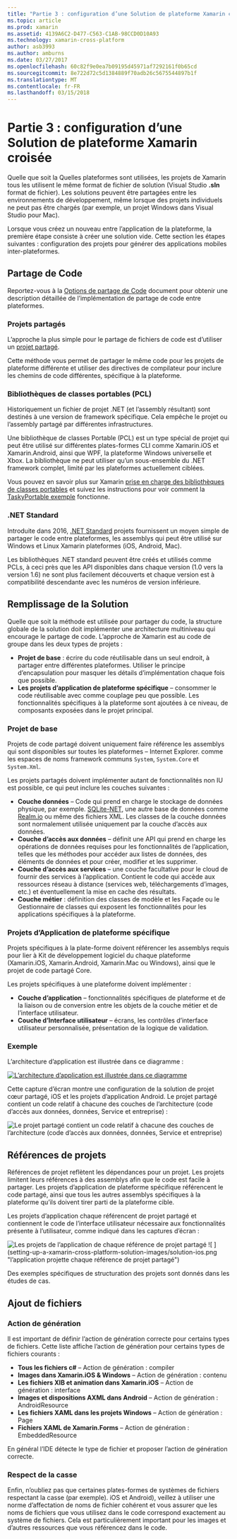 ```yaml
---
title: "Partie 3 : configuration d’une Solution de plateforme Xamarin croisée"
ms.topic: article
ms.prod: xamarin
ms.assetid: 4139A6C2-D477-C563-C1AB-98CCD0D10A93
ms.technology: xamarin-cross-platform
author: asb3993
ms.author: amburns
ms.date: 03/27/2017
ms.openlocfilehash: 60c82f9e0ea7b09195d45971af7292161f0b65cd
ms.sourcegitcommit: 8e722d72c5d1384889f70adb26c5675544897b1f
ms.translationtype: MT
ms.contentlocale: fr-FR
ms.lasthandoff: 03/15/2018
---
```

# <a name="part-3---setting-up-a-xamarin-cross-platform-solution"></a>Partie 3 : configuration d’une Solution de plateforme Xamarin croisée

Quelle que soit la Quelles plateformes sont utilisées, les projets de Xamarin tous les utilisent le même format de fichier de solution (Visual Studio **.sln** format de fichier). Les solutions peuvent être partagées entre les environnements de développement, même lorsque des projets individuels ne peut pas être chargés (par exemple, un projet Windows dans Visual Studio pour Mac).



Lorsque vous créez un nouveau entre l’application de la plateforme, la première étape consiste à créer une solution vide. Cette section les étapes suivantes : configuration des projets pour générer des applications mobiles inter-plateformes.

 <a name="Sharing_Code" />


## <a name="sharing-code"></a>Partage de Code

Reportez-vous à la [Options de partage de Code](~/cross-platform/app-fundamentals/code-sharing.md) document pour obtenir une description détaillée de l’implémentation de partage de code entre plateformes.

 <a name="Shared_Asset_Projects" />


### <a name="shared-projects"></a>Projets partagés

L’approche la plus simple pour le partage de fichiers de code est d’utiliser un [projet partagé](~/cross-platform/app-fundamentals/shared-projects.md).

Cette méthode vous permet de partager le même code pour les projets de plateforme différente et utiliser des directives de compilateur pour inclure les chemins de code différentes, spécifique à la plateforme.

 <a name="Portable_Class_Libraries" />


### <a name="portable-class-libraries-pcl"></a>Bibliothèques de classes portables (PCL)

Historiquement un fichier de projet .NET (et l’assembly résultant) sont destinés à une version de framework spécifique. Cela empêche le projet ou l’assembly partagé par différentes infrastructures.

Une bibliothèque de classes Portable (PCL) est un type spécial de projet qui peut être utilisé sur différentes plates-formes CLI comme Xamarin.iOS et Xamarin.Android, ainsi que WPF, la plateforme Windows universelle et Xbox. La bibliothèque ne peut utiliser qu’un sous-ensemble du .NET framework complet, limité par les plateformes actuellement ciblées.

Vous pouvez en savoir plus sur Xamarin [prise en charge des bibliothèques de classes portables](~/cross-platform/app-fundamentals/pcl.md) et suivez les instructions pour voir comment la [TaskyPortable exemple](https://github.com/xamarin/mobile-samples/tree/master/TaskyPortable) fonctionne.


### <a name="net-standard"></a>.NET Standard

Introduite dans 2016, [.NET Standard](~/cross-platform/app-fundamentals/net-standard.md) projets fournissent un moyen simple de partager le code entre plateformes, les assemblys qui peut être utilisé sur Windows et Linux Xamarin plateformes (iOS, Android, Mac).

Les bibliothèques .NET standard peuvent être créés et utilisés comme PCLs, à ceci près que les API disponibles dans chaque version (1.0 vers la version 1.6) ne sont plus facilement découverts et chaque version est à compatibilité descendante avec les numéros de version inférieure.



 <a name="Populating_the_Solution" />


## <a name="populating-the-solution"></a>Remplissage de la Solution

Quelle que soit la méthode est utilisée pour partager du code, la structure globale de la solution doit implémenter une architecture multiniveau qui encourage le partage de code.
L’approche de Xamarin est au code de groupe dans les deux types de projets :

-   **Projet de base** : écrire du code réutilisable dans un seul endroit, à partager entre différentes plateformes. Utiliser le principe d’encapsulation pour masquer les détails d’implémentation chaque fois que possible.
-   **Les projets d’application de plateforme spécifique** – consommer le code réutilisable avec comme couplage peu que possible. Les fonctionnalités spécifiques à la plateforme sont ajoutées à ce niveau, de composants exposées dans le projet principal.


 <a name="Core_Project" />


### <a name="core-project"></a>Projet de base

Projets de code partagé doivent uniquement faire référence les assemblys qui sont disponibles sur toutes les plateformes – Internet Explorer. comme les espaces de noms framework communs `System`, `System.Core` et `System.Xml`.

Les projets partagés doivent implémenter autant de fonctionnalités non IU est possible, ce qui peut inclure les couches suivantes :

-   **Couche données** – Code qui prend en charge le stockage de données physique, par exemple.  [SQLite-NET](https://github.com/praeclarum/sqlite-net), une autre base de données comme [Realm.io](https://realm.io/products/realm-mobile-database/) ou même des fichiers XML. Les classes de la couche données sont normalement utilisée uniquement par la couche d’accès aux données.
-   **Couche d’accès aux données** – définit une API qui prend en charge les opérations de données requises pour les fonctionnalités de l’application, telles que les méthodes pour accéder aux listes de données, des éléments de données et pour créer, modifier et les supprimer.
-   **Couche d’accès aux services** – une couche facultative pour le cloud de fournir des services à l’application. Contient le code qui accède aux ressources réseau à distance (services web, téléchargements d’images, etc.) et éventuellement la mise en cache des résultats.
-   **Couche métier** : définition des classes de modèle et les Façade ou le Gestionnaire de classes qui exposent les fonctionnalités pour les applications spécifiques à la plateforme.


 <a name="Platform-Specific_Application_Projects" />


### <a name="platform-specific-application-projects"></a>Projets d’Application de plateforme spécifique

Projets spécifiques à la plate-forme doivent référencer les assemblys requis pour lier à Kit de développement logiciel du chaque plateforme (Xamarin.iOS, Xamarin.Android, Xamarin.Mac ou Windows), ainsi que le projet de code partagé Core.

Les projets spécifiques à une plateforme doivent implémenter :

-   **Couche d’application** – fonctionnalités spécifiques de plateforme et de la liaison ou de conversion entre les objets de la couche métier et de l’interface utilisateur.
-   **Couche d’Interface utilisateur** – écrans, les contrôles d’interface utilisateur personnalisée, présentation de la logique de validation.


<a name="Example" />


### <a name="example"></a>Exemple

L’architecture d’application est illustrée dans ce diagramme :

 [ ![](setting-up-a-xamarin-cross-platform-solution-images/conceptualarchitecture.png "L’architecture d’application est illustrée dans ce diagramme")](setting-up-a-xamarin-cross-platform-solution-images/conceptualarchitecture.png#lightbox)

Cette capture d’écran montre une configuration de la solution de projet cœur partagé, iOS et les projets d’application Android. Le projet partagé contient un code relatif à chacune des couches de l’architecture (code d’accès aux données, données, Service et entreprise) :

 ![](setting-up-a-xamarin-cross-platform-solution-images/core-solution-example.png "Le projet partagé contient un code relatif à chacune des couches de l’architecture (code d’accès aux données, données, Service et entreprise)")


 <a name="Project_References" />


## <a name="project-references"></a>Références de projets

Références de projet reflètent les dépendances pour un projet. Les projets limitent leurs références à des assemblys afin que le code est facile à partager.
Les projets d’application de plateforme spécifique référencent le code partagé, ainsi que tous les autres assemblys spécifiques à la plateforme qu’ils doivent tirer parti de la plateforme cible.

Les projets d’application chaque référencent de projet partagé et contiennent le code de l’interface utilisateur nécessaire aux fonctionnalités présente à l’utilisateur, comme indiqué dans les captures d’écran :

![](setting-up-a-xamarin-cross-platform-solution-images/solution-android.png "Les projets de l’application de chaque référence de projet partagé") ![ ] (setting-up-a-xamarin-cross-platform-solution-images/solution-ios.png "l’application projette chaque référence de projet partagé")


Des exemples spécifiques de structuration des projets sont donnés dans les études de cas.

 <a name="Adding_Files" />


## <a name="adding-files"></a>Ajout de fichiers

 <a name="Build_Action" />


### <a name="build-action"></a>Action de génération

Il est important de définir l’action de génération correcte pour certains types de fichiers. Cette liste affiche l’action de génération pour certains types de fichiers courants :

-  **Tous les fichiers c#** – Action de génération : compiler
-   **Images dans Xamarin.iOS & Windows** – Action de génération : contenu
-   **Les fichiers XIB et animation dans Xamarin.iOS** – Action de génération : interface
-   **Images et dispositions AXML dans Android** – Action de génération : AndroidResource
-  **Les fichiers XAML dans les projets Windows** – Action de génération : Page
-  **Fichiers XAML de Xamarin.Forms** – Action de génération : EmbeddedResource


En général l’IDE détecte le type de fichier et proposer l’action de génération correcte.

 <a name="Case_Sensitivity" />


### <a name="case-sensitivity"></a>Respect de la casse

Enfin, n’oubliez pas que certaines plates-formes de systèmes de fichiers respectant la casse (par exemple).
iOS et Android), veillez à utiliser une norme d’affectation de noms de fichier cohérent et vous assurer que les noms de fichiers que vous utilisez dans le code correspond exactement au système de fichiers. Cela est particulièrement important pour les images et d’autres ressources que vous référencez dans le code.
